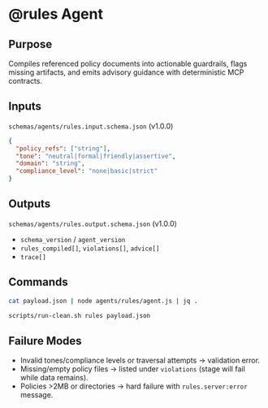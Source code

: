 # @rules Agent

## Purpose
Compiles referenced policy documents into actionable guardrails, flags missing artifacts, and emits advisory guidance with deterministic MCP contracts.

## Inputs
`schemas/agents/rules.input.schema.json` (v1.0.0)

```json
{
  "policy_refs": ["string"],
  "tone": "neutral|formal|friendly|assertive",
  "domain": "string",
  "compliance_level": "none|basic|strict"
}
```

## Outputs
`schemas/agents/rules.output.schema.json` (v1.0.0)

- `schema_version` / `agent_version`
- `rules_compiled[]`, `violations[]`, `advice[]`
- `trace[]`

## Commands
```bash
cat payload.json | node agents/rules/agent.js | jq .

scripts/run-clean.sh rules payload.json
```

## Failure Modes
- Invalid tones/compliance levels or traversal attempts -> validation error.
- Missing/empty policy files -> listed under `violations` (stage will fail while data remains).
- Policies >2MB or directories -> hard failure with `rules.server:error` message.
